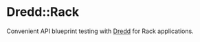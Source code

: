 Dredd::Rack
===========

Convenient API blueprint testing with [Dredd][dredd] for Rack applications.

  [dredd]: https://github.com/apiaryio/dredd

